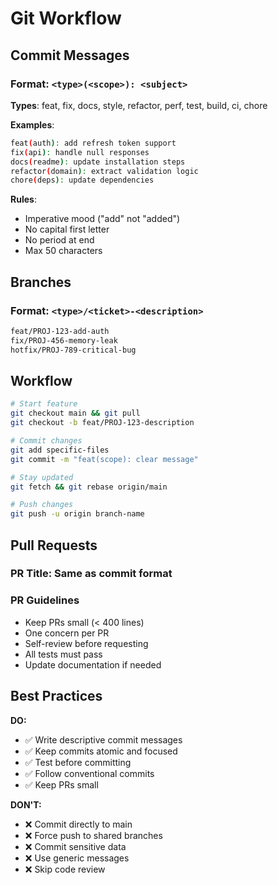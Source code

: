 # Git Workflow

## Commit Messages

### Format: `<type>(<scope>): <subject>`

**Types**: feat, fix, docs, style, refactor, perf, test, build, ci, chore

**Examples**:
```bash
feat(auth): add refresh token support
fix(api): handle null responses
docs(readme): update installation steps
refactor(domain): extract validation logic
chore(deps): update dependencies
```

**Rules**:
- Imperative mood ("add" not "added")
- No capital first letter
- No period at end
- Max 50 characters

## Branches

### Format: `<type>/<ticket>-<description>`

```bash
feat/PROJ-123-add-auth
fix/PROJ-456-memory-leak
hotfix/PROJ-789-critical-bug
```

## Workflow

```bash
# Start feature
git checkout main && git pull
git checkout -b feat/PROJ-123-description

# Commit changes
git add specific-files
git commit -m "feat(scope): clear message"

# Stay updated
git fetch && git rebase origin/main

# Push changes
git push -u origin branch-name
```

## Pull Requests

### PR Title: Same as commit format

### PR Guidelines
- Keep PRs small (< 400 lines)
- One concern per PR
- Self-review before requesting
- All tests must pass
- Update documentation if needed

## Best Practices

**DO:**
- ✅ Write descriptive commit messages
- ✅ Keep commits atomic and focused
- ✅ Test before committing
- ✅ Follow conventional commits
- ✅ Keep PRs small

**DON'T:**
- ❌ Commit directly to main
- ❌ Force push to shared branches
- ❌ Commit sensitive data
- ❌ Use generic messages
- ❌ Skip code review
